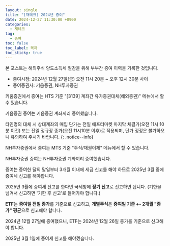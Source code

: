 ```yaml
---
layout: single
title: "[재테크] 2024년 증여"
date: 2024-12-27 11:30:00 +0900
categories: 
  - 재테크
tag: 
  - 증여
toc: false
toc_label: 목차
toc_sticky: true
---
```


본 포스트는 해외주식 양도소득세 절감을 위해 부부간 증여 이력을 기록한 것입니다.

* 증여시점: 2024년 12월 27일(금) 오전 11시 20분 ~ 오후 12시 30분 사이
* 증여증권사: 키움증권, NH투자증권 

키움증권에서 증여는 HTS 기준 "[3139] 계좌간 유가증권대체(해외증권)" 메뉴에서 할 수 있습니다.

키움증권 증여는 키움증권 계좌끼리 증여했습니다.

타인명의 대체 시 상대계좌의 매입 단가는 전일 애프터마켓 마지막 체결가(오전 11시 10분 이전) 또는 전일 정규장 종가(오전 11시10분 이후)로 적용되며, 단가 정정은 불가하오니 유의하여 주시기 바랍니다.
{: .notice--info}

NH투자증권에서 증여는 MTS 기준 "주식/채권이체" 메뉴에서 할 수 있습니다.

NH투자증권 증여는 NH투자증권 계좌끼리 증여했습니다.

증여는 증여한 달의 말일부터 3개월 이내에 세금 신고를 해야 하므로 2025년 3월 중에 증여세 신고를 해야합니다.

2025년 3월에 증여세 신고를 한다면 국세청에 **정기 신고**로 신고하면 됩니다. (기한을 넘겨서 신고하면 '기한 후 신고'로 들어가야 합니다.)

**ETF**는 **증여일 전일 종가**를 기준으로 신고하고, **개별주식**은 **증여일 기준 +- 2개월 "종가" 평균**으로 신고해야 합니다.

2024년 12월 27일에 증여했으니, ETF는 2024년 12월 26일 종가를 기준으로 신고해야 합니다.

2025년 3월 1일에 증여세 신고를 해야겠습니다.
